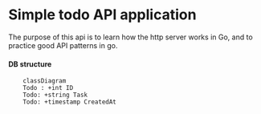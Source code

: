 # Simple todo API application

The purpose of this api is to learn how the http server works in Go, and to practice good API patterns in go.

#### DB structure
```mermaid
    classDiagram
    Todo : +int ID
    Todo: +string Task
    Todo: +timestamp CreatedAt
```